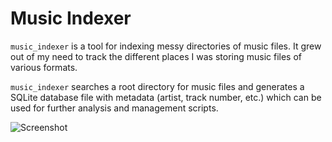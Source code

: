 # Music Indexer

`music_indexer` is a tool for indexing messy directories of music files. It grew out of my need to track the different places
I was storing music files of various formats.

`music_indexer` searches a root directory for music files and generates a SQLite database file with metadata (artist, track number, etc.)
which can be used for further analysis and management scripts.

![Screenshot](http://rquinlivan.net/wp-content/uploads/2020/05/Screen-Shot-2020-05-30-at-23.28.47-PM.png)
